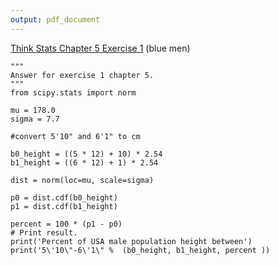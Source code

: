 ```yaml
---
output: pdf_document
---
```

[Think Stats Chapter 5 Exercise 1](http://greenteapress.com/thinkstats2/html/thinkstats2006.html#toc50) (blue men)

```
"""
Answer for exercise 1 chapter 5.
"""
from scipy.stats import norm

mu = 178.0
sigma = 7.7

#convert 5'10" and 6'1" to cm
 
b0_height = ((5 * 12) + 10) * 2.54
b1_height = ((6 * 12) + 1) * 2.54

dist = norm(loc=mu, scale=sigma)

p0 = dist.cdf(b0_height)
p1 = dist.cdf(b1_height)

percent = 100 * (p1 - p0)
# Print result.
print('Percent of USA male population height between')
print('5\'10\"-6\'1\" %  (b0_height, b1_height, percent ))
```
